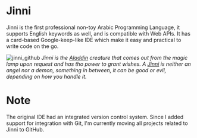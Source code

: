 # Jinni
Jinni is the first professional non-toy Arabic Programming Language, it supports English keywords as well, and is compatible with Web APIs. It has a card-based Google-keep-like IDE which make it easy and practical to write code on the go.

![jinni_github](https://github.com/ashrfras/jinni/assets/169364198/0a495a86-5c30-49c9-96de-49e6e7d8ab32)
*Jinni is the [Aladdin](https://en.wikipedia.org/wiki/Aladdin) creature that comes out from the magic lamp upon request and has tho power to grant wishes.*
*A [Jinni](https://en.wikipedia.org/wiki/Jinn) is neither an angel nor a demon, something in between, it can be good or evil, depending on how you handle it.*

# Note
The original IDE had an integrated version control system. Since I added support for integration with Git, I'm currently moving all projects related to Jinni to GitHub.

